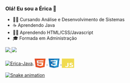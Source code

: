 ### Olá! Eu sou a Érica 👋


- 👩‍🎓 Cursando Análise e Desenvolvimento de Sistemas
- ☕ Aprendendo Java
- 👩‍💻 Aprendendo HTML/CSS/Javascript
- 🎓 Formada em Administração

 <div>
  <a href="https://github.com/ericapbs">
  <img height="180em" src="https://github-readme-stats.vercel.app/api?username=ericapbs&show_icons=true&theme=cobalt&include_all_commits=true&count_private=true"/>
  <img height="180em" src="https://github-readme-stats.vercel.app/api/top-langs/?username=ericapbs&layout=compact&langs_count=16&theme=cobalt"/>
</div>
  <div style="display: inline_block"><br>
  <img align="center" alt="Erica-Java" height="40" width="40" src="https://icongr.am/devicon/java-original.svg?size=128&color=currentColor">
  <img align="center" alt="Erica-HTML" height="30" width="40" src="https://raw.githubusercontent.com/devicons/devicon/master/icons/html5/html5-original.svg">
  <img align="center" alt="Erica-CSS" height="30" width="40" src="https://raw.githubusercontent.com/devicons/devicon/master/icons/css3/css3-original.svg">
  <img align="center" alt="Erica-Js" height="30" width="40" src="https://raw.githubusercontent.com/devicons/devicon/master/icons/javascript/javascript-plain.svg">
    
  ![Snake animation](https://github.com/ericapbs/ericapbs/blob/output/github-contribution-grid-snake.svg)
</div>
  

